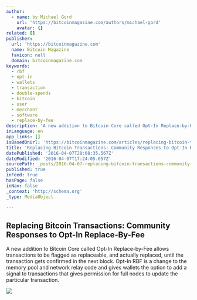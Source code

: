 ```yaml
---
author:
  - name: by Michael Gord
    url: 'https://bitcoinmagazine.com/authors/michael-gord'
    avatar: {}
related: []
publisher:
  url: 'https://bitcoinmagazine.com'
  name: Bitcoin Magazine
  favicon: null
  domain: bitcoinmagazine.com
keywords:
  - rbf
  - opt-in
  - wallets
  - transaction
  - double-spends
  - bitcoin
  - user
  - merchant
  - software
  - replace-by-fee
description: 'A new addition to Bitcoin Core called Opt-In Replace-by-Fee allows transactions to be flagged as replaceable, and actually replaced, until the transaction gets confirmed in the next block. Opt-In RBF is a change to the memory pool and network relay code and gives wallets the option to add a signal to transactions that gives permission for full nodes to update the particular transaction.'
inLanguage: en
app_links: []
isBasedOnUrl: 'https://bitcoinmagazine.com/articles/replacing-bitcoin-transactions-community-responses-to-opt-in-replace-by-fee-1460042646'
title: 'Replacing Bitcoin Transactions: Community Responses to Opt-In Replace-By-Fee'
datePublished: '2016-04-07T20:08:35.567Z'
dateModified: '2016-04-07T17:24:05.657Z'
sourcePath: _posts/2016-04-07-replacing-bitcoin-transactions-community-responses-to-opt-i.md
published: true
inFeed: true
hasPage: false
inNav: false
_context: 'http://schema.org'
_type: MediaObject

---
```

<article style=""><h1>Replacing Bitcoin Transactions: Community Responses to Opt-In Replace-By-Fee</h1><p>A new addition to Bitcoin Core called Opt-In Replace-by-Fee allows transactions to be flagged as replaceable, and actually replaced, until the transaction gets confirmed in the next block. Opt-In RBF is a change to the memory pool and network relay code and gives wallets the option to add a signal to transactions that gives permission for full nodes to update the particular transaction.</p><img src="https://assets.btcinc.io/img/articles/replacing-bitcoin-transactions-community-responses-to-opt-in-replace-by-fee.jpg" /></article>
